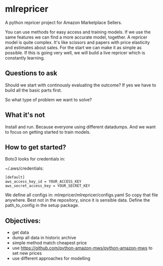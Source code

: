 # mlrepricer
A python repricer project for Amazon Marketplace Sellers.

You can use methods for easy access and training models.
If we use the same features we can find a more accurate model, together.
A repricer model is quite complex.
It's like scissors and papers with price elasticity and estimates about sales.
For the start we can make it as simple as possible.
If this is going very well, we will build a live repricer which is constantly learning.

## Questions to ask
Should we start with continously evaluating the outcome?
If yes we have to build all the basic parts first.

So what type of problem we want to solve?

## What it's not
Install and run.
Because everyone using different datadumps.
And we want to focus on getting started to train models.

## How to get started?
Boto3 looks for credentials in:

~/.aws/credentials:
```
[default]
aws_access_key_id = YOUR_ACCESS_KEY
aws_secret_access_key = YOUR_SECRET_KEY
```

We define all configs in:
mlrepricer/mlrepricer/configs.yaml
So copy that file anywhere. Best not in the repository, since it is sensible data.
Define the path_to_config in the setup package.

## Objectives:
- get data
- dump all data in historic archive
- simple method match cheapest price
- use https://github.com/python-amazon-mws/python-amazon-mws to set new prices
- use different approaches for modelling
